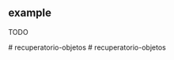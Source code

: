 

## example

TODO

#   r e c u p e r a t o r i o - o b j e t o s  
 #   r e c u p e r a t o r i o - o b j e t o s  
 